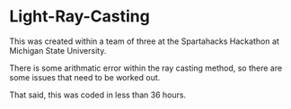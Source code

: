# Light-Ray-Casting

This was created within a team of three at the Spartahacks Hackathon at Michigan State University.

There is some arithmatic error within the ray casting method, so there are some issues that need to be worked out.

That said, this was coded in less than 36 hours.
